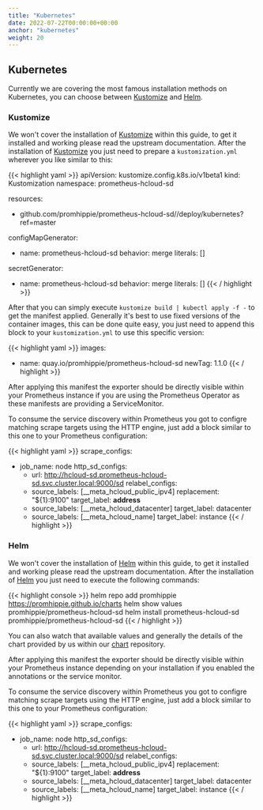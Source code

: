 ```yaml
---
title: "Kubernetes"
date: 2022-07-22T00:00:00+00:00
anchor: "kubernetes"
weight: 20
---
```


## Kubernetes

Currently we are covering the most famous installation methods on Kubernetes,
you can choose between [Kustomize][kustomize] and [Helm][helm].

### Kustomize

We won't cover the installation of [Kustomize][kustomize] within this guide, to
get it installed and working please read the upstream documentation. After the
installation of [Kustomize][kustomize] you just need to prepare a
`kustomization.yml` wherever you like similar to this:

{{< highlight yaml >}}
apiVersion: kustomize.config.k8s.io/v1beta1
kind: Kustomization
namespace: prometheus-hcloud-sd

resources:
  - github.com/promhippie/prometheus-hcloud-sd//deploy/kubernetes?ref=master

configMapGenerator:
  - name: prometheus-hcloud-sd
    behavior: merge
    literals: []

secretGenerator:
  - name: prometheus-hcloud-sd
    behavior: merge
    literals: []
{{< / highlight >}}

After that you can simply execute `kustomize build | kubectl apply -f -` to get
the manifest applied. Generally it's best to use fixed versions of the container
images, this can be done quite easy, you just need to append this block to your
`kustomization.yml` to use this specific version:

{{< highlight yaml >}}
images:
  - name: quay.io/promhippie/prometheus-hcloud-sd
    newTag: 1.1.0
{{< / highlight >}}

After applying this manifest the exporter should be directly visible within your
Prometheus instance if you are using the Prometheus Operator as these manifests
are providing a ServiceMonitor.

To consume the service discovery within Prometheus you got to configre matching
scrape targets using the HTTP engine, just add a block similar to this one to
your Prometheus configuration:

{{< highlight yaml >}}
scrape_configs:
- job_name: node
  http_sd_configs:
  - url: http://hcloud-sd.prometheus-hcloud-sd.svc.cluster.local:9000/sd
  relabel_configs:
  - source_labels: [__meta_hcloud_public_ipv4]
    replacement: "${1}:9100"
    target_label: __address__
  - source_labels: [__meta_hcloud_datacenter]
    target_label: datacenter
  - source_labels: [__meta_hcloud_name]
    target_label: instance
{{< / highlight >}}

### Helm

We won't cover the installation of [Helm][helm] within this guide, to get it
installed and working please read the upstream documentation. After the
installation of [Helm][helm] you just need to execute the following commands:

{{< highlight console >}}
helm repo add promhippie https://promhippie.github.io/charts
helm show values promhippie/prometheus-hcloud-sd
helm install prometheus-hcloud-sd promhippie/prometheus-hcloud-sd
{{< / highlight >}}

You can also watch that available values and generally the details of the chart
provided by us within our [chart][chart] repository.

After applying this manifest the exporter should be directly visible within your
Prometheus instance depending on your installation if you enabled the
annotations or the service monitor.

To consume the service discovery within Prometheus you got to configre matching
scrape targets using the HTTP engine, just add a block similar to this one to
your Prometheus configuration:

{{< highlight yaml >}}
scrape_configs:
- job_name: node
  http_sd_configs:
  - url: http://hcloud-sd.prometheus-hcloud-sd.svc.cluster.local:9000/sd
  relabel_configs:
  - source_labels: [__meta_hcloud_public_ipv4]
    replacement: "${1}:9100"
    target_label: __address__
  - source_labels: [__meta_hcloud_datacenter]
    target_label: datacenter
  - source_labels: [__meta_hcloud_name]
    target_label: instance
{{< / highlight >}}

[kustomize]: https://github.com/kubernetes-sigs/kustomize
[helm]: https://helm.sh
[chart]: https://github.com/promhippie/charts/tree/master/charts/prometheus-hcloud-sd
